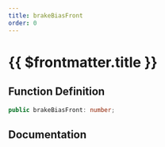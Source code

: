 ```yaml
---
title: brakeBiasFront
order: 0
---
```


# {{ $frontmatter.title }}

## Function Definition

```ts
public brakeBiasFront: number;
```

## Documentation

<!--@include: ./parts/brakeBiasFront.md-->

